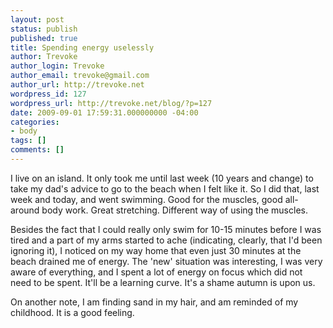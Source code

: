 ```yaml
---
layout: post
status: publish
published: true
title: Spending energy uselessly
author: Trevoke
author_login: Trevoke
author_email: trevoke@gmail.com
author_url: http://trevoke.net
wordpress_id: 127
wordpress_url: http://trevoke.net/blog/?p=127
date: 2009-09-01 17:59:31.000000000 -04:00
categories:
- body
tags: []
comments: []
---
```

I live on an island. It only took me until last week (10 years and change) to take my dad's advice to go to the beach when I felt like it. So I did that, last week and today, and went swimming. Good for the muscles, good all-around body work. Great stretching. Different way of using the muscles.

Besides the fact that I could really only swim for 10-15 minutes before I was tired and a part of my arms started to ache (indicating, clearly, that I'd been ignoring it), I noticed on my way home that even just 30 minutes at the beach drained me of energy. The 'new' situation was interesting, I was very aware of everything, and I spent a lot of energy on focus which did not need to be spent. It'll be a learning curve. It's a shame autumn is upon us.

On another note, I am finding sand in my hair, and am reminded of my childhood. It is a good feeling.
